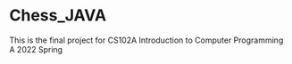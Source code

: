 # Chess_JAVA
This is the final project for CS102A Introduction to Computer Programming A 2022 Spring
